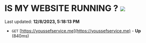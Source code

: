 # IS MY WEBSITE RUNNING ? [![](https://img.shields.io/static/v1?label=Sponsor&message=%E2%9D%A4&logo=GitHub&color=%23fe8e86)](https://github.com/sponsors/<username>)

Last updated: **12/8/2023, 5:18:13 PM**

- `GET` [https://youssefservice.me](https://youssefservice.me) - **Up** (840ms)
